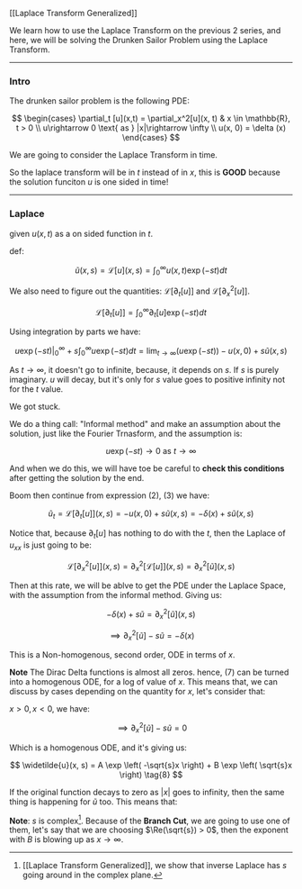 [[Laplace Transform Generalized]]

We learn how to use the Laplace Transform on the previous 2 series, and here, we will be solving the Drunken Sailor Problem using the Laplace Transform. 

---
### **Intro**

The drunken sailor problem is the following PDE:

$$
\begin{cases}
    \partial_t [u](x,t) = \partial_x^2[u](x, t) & x \in \mathbb{R}, t > 0
    \\
    u\rightarrow 0 \text{ as } |x|\rightarrow \infty
    \\
    u(x, 0) = \delta (x)
\end{cases}
$$

We are going to consider the Laplace Transform in time. 

So the laplace transform will be in $t$ instead of in $x$, this is **GOOD** because the solution funciton $u$ is one sided in time!

---
### **Laplace**

given $u(x,t)$ as a on sided function in $t$. 

def: 

$$
\widetilde{u}(x,s) = \mathcal{L}[u](x, s) = 
\int_{0}^{\infty} 
    u(x, t)\exp \left(
        -st
    \right)
dt
\tag{1}
$$

We also need to figure out the quantities: $\mathcal{L}[\partial_t[u]]$ and $\mathcal{L}[\partial_x^2[u]]$. 

$$
\mathcal{L}[\partial_t[u]] = 
\int_{0}^{\infty} 
    \partial_t[u] \exp(-st)
dt
\tag{2}
$$

Using integration by parts we have: 

$$
u\exp(-st)|_{0}^{\infty} + 
s \int_{0}^{\infty} 
    u\exp(-st)
dt = \lim_{t\rightarrow \infty}(u\exp(-st)) -u(x, 0) + s \tilde{u}(x, s)
\tag{3}
$$

As $t\rightarrow \infty$, it doesn't go to infinite, because, it depends on $s$. If $s$ is purely imaginary. $u$ will decay, but it's only for $s$ value goes to positive infinity not for the $t$ value. 

We got stuck. 

We do a thing call: "Informal method" and make an assumption about the solution, just like the Fourier Trnasform, and the assumption is: 

$$
u \exp \left(
-st
\right)\rightarrow 0 \text{ as } t \rightarrow \infty
\tag{4}
$$

And when we do this, we will have toe be careful to **check this conditions** after getting the solution by the end. 

Boom then continue from expression (2), (3) we have: 

$$
\widetilde{u}_t = \mathcal{L}[\partial_t[u]](x, s) = -u(x, 0) + s\tilde{u}(x,s) = -\delta (x) + s \tilde{u}(x, s)
\tag{5}
$$

Notice that, because $\partial_t[u]$ has nothing to do with the $t$, then the Laplace of $u_{xx}$ is just going to be: 

$$
\mathcal{L}[\partial_x^2[u]](x,s) = \partial_x^2[\mathcal{L}[u]](x,s) = \partial_x^2[\widetilde{u}](x,s)
\tag{6}
$$

Then at this rate, we will be ablve to get the PDE under the Laplace Space, with the assumption from the informal method. Giving us: 

$$
-\delta (x) + s\tilde{u} = \partial_x^2[\widetilde{u}](x,s)
$$

$$
\implies \partial_x^2[\tilde{u}] - s \tilde{u} = -\delta(x)
\tag{7}
$$

This is a Non-homogenous, second order, ODE in terms of $x$. 

**Note** The Dirac Delta functions is almost all zeros. hence, (7) can be turned into a homogenous ODE, for a log of value of $x$. This means that, we can discuss by cases depending on the quantity for $x$, let's consider that: 

$x > 0, x < 0$, we have: 

$$
\implies \partial_x^2[\tilde{u}] - s \tilde{u} = 0
$$

Which is a homogenous ODE, and it's giving us: 

$$
\widetilde{u}(x, s) = A \exp \left(
-\sqrt{s}x
\right)
+ 
B 
\exp \left(
    \sqrt{s}x
\right)
\tag{8}
$$

If the original function decays to zero as $|x|$ goes to infinity, then the same thing is happening for $\tilde{u}$ too. This means that: 

**Note**: $s$ is complex[^1]. Because of the **Branch Cut**, we are going to use one of them, let's say that we are choosing $\Re(\sqrt{s}) > 0$, then the exponent with $B$ is blowing up as $x\rightarrow \infty$. 




[^1]: [[Laplace Transform Generalized]], we show that inverse Laplace has $s$ going around in the complex plane. 